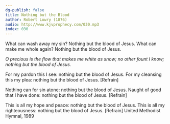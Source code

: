```yaml
---
dg-publish: false
title: Nothing but the Blood
author: Robert Lowry (1876)
audio: http://www.kjvprophecy.com/030.mp3
index: 030
---
```


What can wash away my sin?
Nothing but the blood of Jesus.
What can make me whole again?
Nothing but the blood of Jesus.

*O precious is the flow
that makes me white as snow;
no other fount I know;
nothing but the blood of Jesus.*

For my pardon this I see:
nothing but the blood of Jesus.
For my cleansing this my plea:
nothing but the blood of Jesus. [Refrain]

Nothing can for sin atone:
nothing but the blood of Jesus.
Naught of good that I have done:
nothing but the blood of Jesus. [Refrain]

This is all my hope and peace:
nothing but the blood of Jesus.
This is all my righteousness:
nothing but the blood of Jesus. [Refrain]
United Methodist Hymnal, 1989